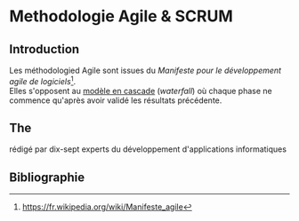 # Methodologie Agile & SCRUM

## Introduction

Les méthodologied Agile sont issues du *Manifeste pour le développement agile de logiciels*[^1].   
Elles s'opposent au [modèle en cascade](https://fr.wikipedia.org/wiki/Mod%C3%A8le_en_cascade) (*waterfall*) où chaque phase ne commence qu'après avoir validé les résultats précédente.   




## The 

rédigé par dix-sept experts du développement d'applications informatiques




[^1]: https://fr.wikipedia.org/wiki/Manifeste_agile



## Bibliographie
